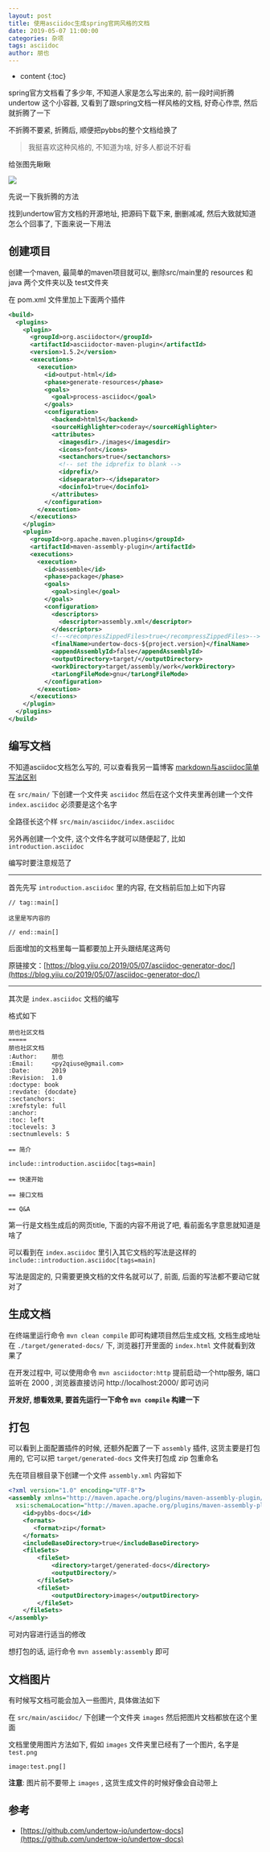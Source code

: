 ```yaml
---
layout: post
title: 使用asciidoc生成spring官网风格的文档
date: 2019-05-07 11:00:00
categories: 杂项
tags: asciidoc
author: 朋也
---
```


* content
{:toc}

spring官方文档看了多少年, 不知道人家是怎么写出来的, 前一段时间折腾 undertow 这个小容器, 又看到了跟spring文档一样风格的文档, 好奇心作祟, 然后就折腾了一下

不折腾不要紧, 折腾后, 顺便把pybbs的整个文档给换了

> 我挺喜欢这种风格的, 不知道为啥, 好多人都说不好看

给张图先瞅瞅

![](/assets/undertow-doc-snapshot.png)






先说一下我折腾的方法

找到undertow官方文档的开源地址, 把源码下载下来, 删删减减, 然后大致就知道怎么个回事了, 下面来说一下用法

## 创建项目

创建一个maven, 最简单的maven项目就可以, 删除src/main里的 resources 和 java 两个文件夹以及 test文件夹

在 pom.xml 文件里加上下面两个插件

```xml
<build>
  <plugins>
    <plugin>
      <groupId>org.asciidoctor</groupId>
      <artifactId>asciidoctor-maven-plugin</artifactId>
      <version>1.5.2</version>
      <executions>
        <execution>
          <id>output-html</id>
          <phase>generate-resources</phase>
          <goals>
            <goal>process-asciidoc</goal>
          </goals>
          <configuration>
            <backend>html5</backend>
            <sourceHighlighter>coderay</sourceHighlighter>
            <attributes>
              <imagesdir>./images</imagesdir>
              <icons>font</icons>
              <sectanchors>true</sectanchors>
              <!-- set the idprefix to blank -->
              <idprefix/>
              <idseparator>-</idseparator>
              <docinfo1>true</docinfo1>
            </attributes>
          </configuration>
        </execution>
      </executions>
    </plugin>
    <plugin>
      <groupId>org.apache.maven.plugins</groupId>
      <artifactId>maven-assembly-plugin</artifactId>
      <executions>
        <execution>
          <id>assemble</id>
          <phase>package</phase>
          <goals>
            <goal>single</goal>
          </goals>
          <configuration>
            <descriptors>
              <descriptor>assembly.xml</descriptor>
            </descriptors>
            <!--<recompressZippedFiles>true</recompressZippedFiles>-->
            <finalName>undertow-docs-${project.version}</finalName>
            <appendAssemblyId>false</appendAssemblyId>
            <outputDirectory>target/</outputDirectory>
            <workDirectory>target/assembly/work</workDirectory>
            <tarLongFileMode>gnu</tarLongFileMode>
          </configuration>
        </execution>
      </executions>
    </plugin>
  </plugins>
</build>
```

## 编写文档

不知道asciidoc文档怎么写的, 可以查看我另一篇博客 [markdown与asciidoc简单写法区别](https://blog.yiiu.co/2017/03/19/markdown-asciidoc/)

在 `src/main/` 下创建一个文件夹 `asciidoc` 然后在这个文件夹里再创建一个文件 `index.asciidoc` 必须要是这个名字

全路径长这个样 `src/main/asciidoc/index.asciidoc`

另外再创建一个文件, 这个文件名字就可以随便起了, 比如 `introduction.asciidoc`

编写时要注意规范了

---

首先先写 `introduction.asciidoc` 里的内容, 在文档前后加上如下内容

```
// tag::main[]

这里是写内容的

// end::main[]
```

后面增加的文档里每一篇都要加上开头跟结尾这两句

原链接文：[https://blog.yiiu.co/2019/05/07/asciidoc-generator-doc/](https://blog.yiiu.co/2019/05/07/asciidoc-generator-doc/)

---

其次是 `index.asciidoc` 文档的编写

格式如下

```
朋也社区文档
=====
朋也社区文档
:Author:    朋也
:Email:     <py2qiuse@gmail.com>
:Date:      2019
:Revision:  1.0
:doctype: book
:revdate: {docdate}
:sectanchors:
:xrefstyle: full
:anchor:
:toc: left
:toclevels: 3
:sectnumlevels: 5

== 简介

include::introduction.asciidoc[tags=main]

== 快速开始

== 接口文档

== Q&A

```

第一行是文档生成后的网页title, 下面的内容不用说了吧, 看前面名字意思就知道是啥了

可以看到在 `index.asciidoc` 里引入其它文档的写法是这样的 `include::introduction.asciidoc[tags=main]`

写法是固定的, 只需要更换文档的文件名就可以了, 前面, 后面的写法都不要动它就对了

## 生成文档

在终端里运行命令 `mvn clean compile` 即可构建项目然后生成文档, 文档生成地址在 `./target/generated-docs/` 下, 浏览器打开里面的 `index.html` 文件就看到效果了

在开发过程中, 可以使用命令 `mvn asciidoctor:http` 提前启动一个http服务, 端口监听在 2000 , 浏览器直接访问 http://localhost:2000/ 即可访问

**开发好, 想看效果, 要首先运行一下命令 `mvn compile` 构建一下**

## 打包

可以看到上面配置插件的时候, 还额外配置了一下 `assembly` 插件, 这货主要是打包用的, 它可以把 `target/generated-docs` 文件夹打包成 zip 包重命名

先在项目根目录下创建一个文件 `assembly.xml` 内容如下

```xml
<?xml version="1.0" encoding="UTF-8"?>
<assembly xmlns="http://maven.apache.org/plugins/maven-assembly-plugin/assembly/1.1.2" xmlns:xsi="http://www.w3.org/2001/XMLSchema-instance"
  xsi:schemaLocation="http://maven.apache.org/plugins/maven-assembly-plugin/assembly/1.1.2 http://maven.apache.org/xsd/assembly-1.1.2.xsd">
    <id>pybbs-docs</id>
    <formats>
       <format>zip</format>
    </formats>
    <includeBaseDirectory>true</includeBaseDirectory>
    <fileSets>
        <fileSet>
            <directory>target/generated-docs</directory>
            <outputDirectory/>
        </fileSet>
        <fileSet>
            <outputDirectory>images</outputDirectory>
        </fileSet>
    </fileSets>
</assembly>
```

可对内容进行适当的修改

想打包的话, 运行命令 `mvn assembly:assembly` 即可

## 文档图片

有时候写文档可能会加入一些图片, 具体做法如下

在 `src/main/asciidoc/` 下创建一个文件夹 `images` 然后把图片文档都放在这个里面

文档里使用图片方法如下, 假如 `images` 文件夹里已经有了一个图片, 名字是 `test.png`

```
image:test.png[]
```

**注意**: 图片前不要带上 `images` , 这货生成文件的时候好像会自动带上

## 参考

- [https://github.com/undertow-io/undertow-docs](https://github.com/undertow-io/undertow-docs)
